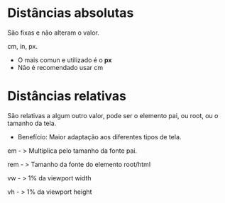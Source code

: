# Distâncias absolutas <lenght>

São fixas e não alteram o valor.

cm, in, px.

* O mais comun e utilizado é o **px**
* Não é recomendado usar cm

# Distâncias relativas

São relativas a algum outro valor, pode ser o elemento pai, ou root, ou o tamanho da tela.

* Benefício: Maior adaptação aos diferentes tipos de tela.

em - > Multiplica pelo tamanho da fonte pai.

rem - > Tamanho da fonte do elemento root/html

vw - > 1% da viewport width

vh - > 1% da viewport height

 